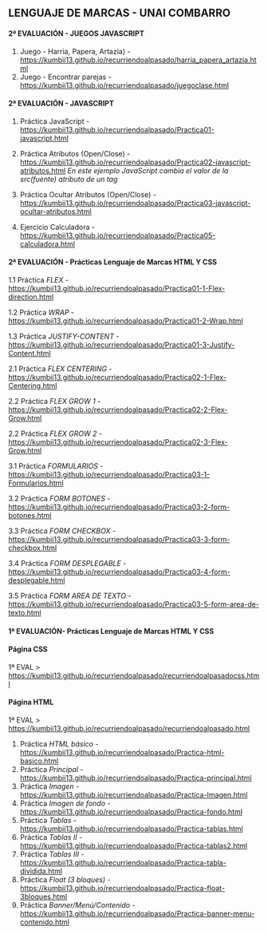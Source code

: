 ## LENGUAJE DE MARCAS - UNAI COMBARRO

#### 2ª EVALUACIÓN - JUEGOS JAVASCRIPT

1. Juego - Harria, Papera, Artazia)  - https://kumbii13.github.io/recurriendoalpasado/harria_papera_artazia.html
2. Juego - Encontrar parejas - https://kumbii13.github.io/recurriendoalpasado/juegoclase.html

#### 2ª EVALUACIÓN - JAVASCRIPT 

1. Práctica JavaScript - https://kumbii13.github.io/recurriendoalpasado/Practica01-javascript.html 

2. Práctica Atributos (Open/Close)  - https://kumbii13.github.io/recurriendoalpasado/Practica02-javascript-atributos.html 
*En este ejemplo JavaScript cambia el valor de la src(fuente) atributo de un <img>tag*

3. Práctica Ocultar Atributos (Open/Close)  - https://kumbii13.github.io/recurriendoalpasado/Practica03-javascript-ocultar-atributos.html 

4. Ejercicio Calculadora  - https://kumbii13.github.io/recurriendoalpasado/Practica05-calculadora.html 

#### 2ª EVALUACIÓN - Prácticas Lenguaje de Marcas HTML Y CSS 

1.1 Práctica *FLEX* - https://kumbii13.github.io/recurriendoalpasado/Practica01-1-Flex-direction.html 

1.2 Práctica *WRAP* - https://kumbii13.github.io/recurriendoalpasado/Practica01-2-Wrap.html

1.3 Práctica *JUSTIFY-CONTENT* - https://kumbii13.github.io/recurriendoalpasado/Practica01-3-Justify-Content.html

2.1 Práctica *FLEX CENTERING* - https://kumbii13.github.io/recurriendoalpasado/Practica02-1-Flex-Centering.html

2.2 Práctica *FLEX GROW 1* - https://kumbii13.github.io/recurriendoalpasado/Practica02-2-Flex-Grow.html

2.2 Práctica *FLEX GROW 2* - https://kumbii13.github.io/recurriendoalpasado/Practica02-3-Flex-Grow.html

3.1 Práctica *FORMULARIOS* - https://kumbii13.github.io/recurriendoalpasado/Practica03-1-Formularios.html

3.2 Práctica *FORM BOTONES* - https://kumbii13.github.io/recurriendoalpasado/Practica03-2-form-botones.html

3.3 Práctica *FORM CHECKBOX* - https://kumbii13.github.io/recurriendoalpasado/Practica03-3-form-checkbox.html

3.4 Práctica *FORM DESPLEGABLE* - https://kumbii13.github.io/recurriendoalpasado/Practica03-4-form-desplegable.html

3.5 Práctica *FORM AREA DE TEXTO* - https://kumbii13.github.io/recurriendoalpasado/Practica03-5-form-area-de-texto.html

#### 1ª EVALUACIÓN- Prácticas Lenguaje de Marcas HTML Y CSS 

#### Página CSS
1ª EVAL > https://kumbii13.github.io/recurriendoalpasado/recurriendoalpasadocss.html

#### Página HTML
1ª EVAL > https://kumbii13.github.io/recurriendoalpasado/recurriendoalpasado.html

1. Práctica *HTML básico* - https://kumbii13.github.io/recurriendoalpasado/Practica-html-basico.html 
2. Práctica *Principal* - https://kumbii13.github.io/recurriendoalpasado/Practica-principal.html
3. Práctica *Imagen* - https://kumbii13.github.io/recurriendoalpasado/Practica-Imagen.html
4. Práctica *Imagen de fondo* - https://kumbii13.github.io/recurriendoalpasado/Practica-fondo.html
5. Práctica *Tablas* - https://kumbii13.github.io/recurriendoalpasado/Practica-tablas.html
6. Práctica *Tablas II* - https://kumbii13.github.io/recurriendoalpasado/Practica-tablas2.html
7. Práctica *Tablas III* - https://kumbii13.github.io/recurriendoalpasado/Practica-tabla-dividida.html
8. Práctica *Float (3 bloques)* - https://kumbii13.github.io/recurriendoalpasado/Practica-float-3bloques.html
9. Práctica *Banner/Menú/Contenido* - https://kumbii13.github.io/recurriendoalpasado/Practica-banner-menu-contenido.html
